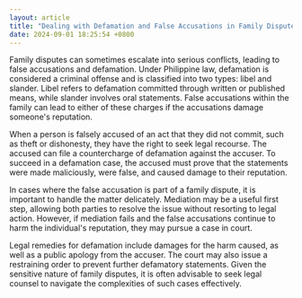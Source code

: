 ```yaml
---
layout: article
title: "Dealing with Defamation and False Accusations in Family Disputes"
date: 2024-09-01 18:25:54 +0800
---
```


<p>Family disputes can sometimes escalate into serious conflicts, leading to false accusations and defamation. Under Philippine law, defamation is considered a criminal offense and is classified into two types: libel and slander. Libel refers to defamation committed through written or published means, while slander involves oral statements. False accusations within the family can lead to either of these charges if the accusations damage someone's reputation.</p><p>When a person is falsely accused of an act that they did not commit, such as theft or dishonesty, they have the right to seek legal recourse. The accused can file a countercharge of defamation against the accuser. To succeed in a defamation case, the accused must prove that the statements were made maliciously, were false, and caused damage to their reputation.</p><p>In cases where the false accusation is part of a family dispute, it is important to handle the matter delicately. Mediation may be a useful first step, allowing both parties to resolve the issue without resorting to legal action. However, if mediation fails and the false accusations continue to harm the individual's reputation, they may pursue a case in court.</p><p>Legal remedies for defamation include damages for the harm caused, as well as a public apology from the accuser. The court may also issue a restraining order to prevent further defamatory statements. Given the sensitive nature of family disputes, it is often advisable to seek legal counsel to navigate the complexities of such cases effectively.</p>